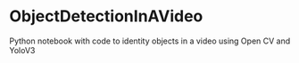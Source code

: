 # ObjectDetectionInAVideo
Python notebook with code to identity objects in a video using Open CV and YoloV3
